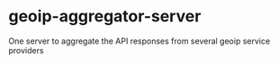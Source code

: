 # geoip-aggregator-server
One server to aggregate the API responses from several geoip service providers
